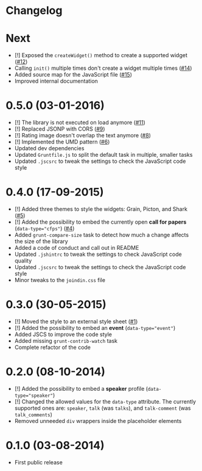 # Changelog

# Next

* [!] Exposed the `createWidget()` method to create a supported widget ([#12][])
* Calling `init()` multiple times don't create a widget multiple times ([#14][])
* Added source map for the JavaScript file ([#15][])
* Improved internal documentation

[#14]: https://github.com/joindin/JoindIn.js/issues/14
[#12]: https://github.com/joindin/JoindIn.js/issues/12
[#15]: https://github.com/joindin/JoindIn.js/issues/15

# 0.5.0 (03-01-2016)

* [!] The library is not executed on load anymore ([#11][])
* [!] Replaced JSONP with CORS ([#9][])
* [!] Rating image doesn't overlap the text anymore ([#8][])
* [!] Implemented the UMD pattern ([#6][])
* Updated dev dependencies
* Updated `Gruntfile.js` to split the default task in multiple, smaller tasks
* Updated `.jscsrc` to tweak the settings to check the JavaScript code style

[#11]: https://github.com/joindin/JoindIn.js/issues/11
[#9]: https://github.com/joindin/JoindIn.js/issues/9
[#8]: https://github.com/joindin/JoindIn.js/issues/8
[#6]: https://github.com/joindin/JoindIn.js/issues/6

# 0.4.0 (17-09-2015)

* [!] Added three themes to style the widgets: Grain, Picton, and Shark ([#5][])
* [!] Added the possibility to embed the currently open **call for papers** (`data-type="cfps"`) ([#4][])
* Added `grunt-compare-size` task to detect how much a change affects the size of the library
* Added a code of conduct and call out in README
* Updated `.jshintrc` to tweak the settings to check JavaScript code quality 
* Updated `.jscsrc` to tweak the settings to check the JavaScript code style
* Minor tweaks to the `joindin.css` file

[#5]: https://github.com/joindin/JoindIn.js/issues/5
[#4]: https://github.com/joindin/JoindIn.js/issues/4

# 0.3.0 (30-05-2015)

* [!] Moved the style to an external style sheet ([#1][])
* [!] Added the possibility to embed an **event** (`data-type="event"`)
* Added JSCS to improve the code style
* Added missing `grunt-contrib-watch` task
* Complete refactor of the code

[#1]: https://github.com/joindin/JoindIn.js/issues/1

# 0.2.0 (08-10-2014)

* [!] Added the possibility to embed a **speaker** profile (`data-type="speaker"`)
* [!] Changed the allowed values for the `data-type` attribute. The currently supported ones are: `speaker`, `talk`
(was `talks`), and `talk-comment` (was `talk_comments`)
* Removed unneeded `div` wrappers inside the placeholder elements

# 0.1.0 (03-08-2014)

* First public release